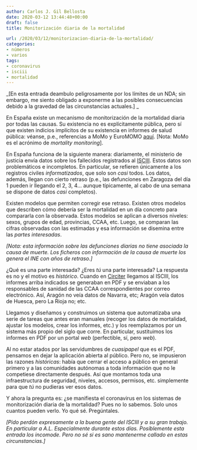 ```yaml
---
author: Carlos J. Gil Bellosta
date: 2020-03-12 13:44:48+00:00
draft: false
title: Monitorización diaria de la mortalidad

url: /2020/03/12/monitorizacion-diaria-de-la-mortalidad/
categories:
- números
- varios
tags:
- coronavirus
- isciii
- mortalidad
---
```





_[En esta entrada deambulo peligrosamente por los límites de un NDA; sin embargo, me siento obligado a exponerme a las posibles consecuencias debido a la gravedad de las circunstancias actuales.] _







En España existe un mecanismo de monitorización de la mortalidad diaria por todas las causas. Su existencia no es explícitamente pública, pero sí que existen indicios implícitos de su existencia en informes de salud pública: véanse, p.e., referencias a MoMo y EuroMOMO [aquí](http://vgripe.isciii.es/documentos/20192020/home/Sistemas%20y%20fuentes%20de%20informacion%20del%20SVGE_2019-20.pdf). [Nota: MoMo es el acrónimo de _mortality monitoring_].







En España funciona de la siguiente manera: diariamente, el ministerio de justicia envía datos sobre los fallecidos registrados al [ISCIII](https://www.isciii.es/). Estos datos son problemáticos e incompletos. En particular, se refieren únicamente a los registros civiles _informatizados_, que solo son _casi_ todos. Los datos, además,  llegan con cierto retraso (p.e., las defunciones en Zaragoza del día 1 pueden ir llegando el 2, 3, 4... aunque típicamente, al cabo de una semana se dispone de datos _casi_ completos).







Existen modelos que permiten corregir ese retraso. Existen otros modelos que describen cómo debería ser la mortalidad en un día concreto para compararla con la observada. Estos modelos se aplican a diversos niveles: sexos, grupos de edad, provincias, CCAA, etc. Luego, se comparan las cifras observadas con las estimadas y esa información se disemina entre las _partes interesadas_.







_[Nota: esta información sobre las defunciones diarias no tiene asociada la causa de muerte. Los ficheros con información de la causa de muerte los genera el INE con años de retraso.]_







¿Qué es una parte interesada? ¿Eres _tú_ una parte interesada? La respuesta es no y el motivo es _histórico_. Cuando en [Circiter](http://circiter.es) llegamos al ISCIII, los informes arriba indicados se generaban en PDF y se enviaban a los responsables de sanidad de las CCAA correspondientes por correo electrónico. Así, Aragón no veía datos de Navarra, etc; Aragón veía datos de Huesca, pero La Rioja no; etc.







Llegamos y diseñamos y construimos un sistema que automatizaba una serie de tareas que antes eran manuales (recoger los datos de mortalidad, ajustar los modelos, crear los informes, etc.) y los reemplazamos por un sistema más propio del siglo que corre. En particular, sustituimos los informes en PDF por un portal _web_ (perfectible, sí, pero _web_).







Al no estar atados por las servidumbres de _cuasipapel_ que es el PDF, pensamos en dejar la aplicación abierta al público. Pero no, se impusieron las razones _históricas_: había que cerrar el acceso a público en general primero y a las comunidades autónomas a toda información que no le competiese directamente después. Así que montamos toda una infraestructura de seguridad, niveles, accesos, permisos, etc. simplemente para que _tú_ no pudieras ver esos datos.







Y ahora la pregunta es: ¿se manifiesta el coronavirus en los sistemas de monitorización diaria de la mortalidad? Pues no lo sabemos. Solo unos cuantos pueden verlo. Yo qué sé. Pregúntales.







_[Pido perdón expresamente a la buena gente del ISCIII y a su gran trabajo. En particular a A.L. Especialmente durante estos días. Posiblemente esta entrada los incomode. Pero no sé si es sano mantenerme callado en estas circunstancias.]_



